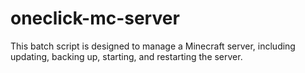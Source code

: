 # oneclick-mc-server
This batch script is designed to manage a Minecraft server, including updating, backing up, starting, and restarting the server.
